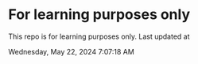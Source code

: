 # For learning purposes only
This repo is for learning purposes only.
Last updated at

Wednesday, May 22, 2024 7:07:18 AM


